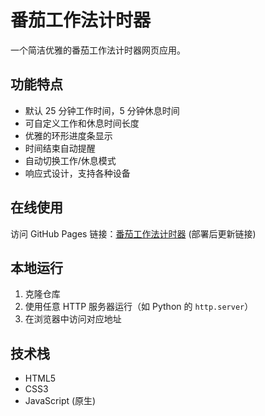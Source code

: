 # 番茄工作法计时器

一个简洁优雅的番茄工作法计时器网页应用。

## 功能特点

- 默认 25 分钟工作时间，5 分钟休息时间
- 可自定义工作和休息时间长度
- 优雅的环形进度条显示
- 时间结束自动提醒
- 自动切换工作/休息模式
- 响应式设计，支持各种设备

## 在线使用

访问 GitHub Pages 链接：[番茄工作法计时器](#) (部署后更新链接)

## 本地运行

1. 克隆仓库
2. 使用任意 HTTP 服务器运行（如 Python 的 `http.server`）
3. 在浏览器中访问对应地址

## 技术栈

- HTML5
- CSS3
- JavaScript (原生)